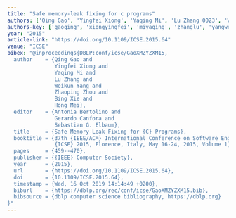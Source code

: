 ```yaml
---
title: "Safe memory-leak fixing for c programs"
authors: ['Qing Gao', 'Yingfei Xiong', 'Yaqing Mi', 'Lu Zhang 0023', 'Weikun Yang', 'Zhaoping Zhou', 'Bing Xie', 'Hong Mei']
authors-key: ['gaoqing', 'xiongyingfei', 'miyaqing', 'zhanglu', 'yangweikun', 'zhouzhaoping', 'xiebing', 'meihong']
year: "2015"
article-link: "https://doi.org/10.1109/ICSE.2015.64"
venue: "ICSE"
bibex: "@inproceedings{DBLP:conf/icse/GaoXMZYZXM15,
  author    = {Qing Gao and
               Yingfei Xiong and
               Yaqing Mi and
               Lu Zhang and
               Weikun Yang and
               Zhaoping Zhou and
               Bing Xie and
               Hong Mei},
  editor    = {Antonia Bertolino and
               Gerardo Canfora and
               Sebastian G. Elbaum},
  title     = {Safe Memory-Leak Fixing for {C} Programs},
  booktitle = {37th {IEEE/ACM} International Conference on Software Engineering,
               {ICSE} 2015, Florence, Italy, May 16-24, 2015, Volume 1},
  pages     = {459--470},
  publisher = {{IEEE} Computer Society},
  year      = {2015},
  url       = {https://doi.org/10.1109/ICSE.2015.64},
  doi       = {10.1109/ICSE.2015.64},
  timestamp = {Wed, 16 Oct 2019 14:14:49 +0200},
  biburl    = {https://dblp.org/rec/conf/icse/GaoXMZYZXM15.bib},
  bibsource = {dblp computer science bibliography, https://dblp.org}
}"
---
```

